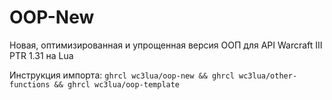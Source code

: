 # OOP-New
Новая, оптимизированная и упрощенная версия ООП для API Warcraft III PTR 1.31 на Lua

Инструкция импорта: `ghrcl wc3lua/oop-new && ghrcl wc3lua/other-functions && ghrcl wc3lua/oop-template`